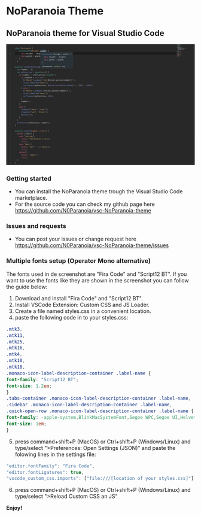 # NoParanoia Theme
## NoParanoia theme for Visual Studio Code

![Theme example](/images/NoParanoiaScreenshot.png)

### Getting started
* You can install the NoParanoia theme trough the Visual Studio Code marketplace.
* For the source code you can check my github page here https://github.com/N0Paranoia/vsc-NoParanoia-theme

### Issues and requests
* You can post your issues or change request here https://github.com/N0Paranoia/vsc-NoParanoia-theme/issues

### Multiple fonts setup (Operator Mono alternative)
The fonts used in de screenshot are "Fira Code" and "Script12 BT".
If you want to use the fonts like they are shown in the screenshot you can follow the guide below:

1. Download and install "Fira Code" and "Script12 BT".
1. Install VSCode Extension: Custom CSS and JS Loader.
1. Create a file named styles.css in a convenient location.
1. paste the following code in to your styles.css:
```css
.mtk3,
.mtk11,
.mtk25,
.mtk16,
.mtk4,
.mtk10,
.mtk18,
.monaco-icon-label-description-container .label-name {
font-family: "Script12 BT";
font-size: 1.2em;
}
.tabs-container .monaco-icon-label-description-container .label-name,
.sidebar .monaco-icon-label-description-container .label-name,
.quick-open-row .monaco-icon-label-description-container .label-name {
font-family: -apple-system,BlinkMacSystemFont,Segoe WPC,Segoe UI,HelveticaNeue-Light,Ubuntu,Droid Sans,sans-serif;
font-size: 1em;
}
```
5. press command+shift+P (MacOS) or Ctrl+shift+P (Windows/Linux) and type/select ">Preferences: Open Settings (JSON)" and paste the folowing lines in the settings file:
```javascript
"editor.fontFamily": "Fira Code",
"editor.fontLigatures": true,   
"vscode_custom_css.imports": ["file:///[location of your styles.css]"],
```
6. press command+shift+P (MacOS) or Ctrl+shift+P (Windows/Linux) and type/select ">Reload Custom CSS an JS"



**Enjoy!**
